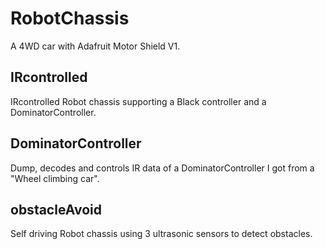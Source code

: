 # RobotChassis
A 4WD car with Adafruit Motor Shield V1.

## IRcontrolled
IRcontrolled Robot chassis supporting a Black controller and a DominatorController.

## DominatorController
Dump, decodes and controls IR data of a DominatorController I got from a "Wheel climbing car".

## obstacleAvoid
Self driving Robot chassis using 3 ultrasonic sensors to detect obstacles.

